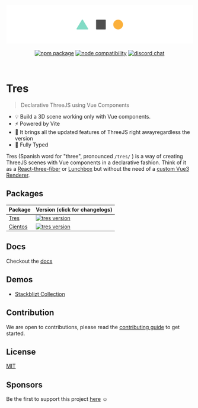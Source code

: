 ![repository-banner.png](/public/github-banner.png)

<p align="center">
  <a href="https://www.npmjs.com/package/@tresjs/core"><img src="https://img.shields.io/npm/v/@tresjs/core?color=%2382DBCA" alt="npm package"></a>
  <a href="https://nodejs.org/en/about/releases/"><img src="https://img.shields.io/node/v/@tresjs/core.svg" alt="node compatibility"></a>
  <a href="https://discord.gg/tfY9aSNT"><img src="https://img.shields.io/badge/chat-discord-purple?style=flat&logo=discord" alt="discord chat"></a>
</p>
<br/>

# Tres

> Declarative ThreeJS using Vue Components

- 💡 Build a 3D scene working only with Vue components.
- ⚡️ Powered by Vite
- 🥰 It brings all the updated features of ThreeJS right awayregardless the version
- 🦾 Fully Typed

Tres (Spanish word for "three", pronounced `/tres/` ) is a way of creating ThreeJS scenes with Vue components in a declarative fashion. Think of it as a [React-three-fiber](https://docs.pmnd.rs/react-three-fiber) or [Lunchbox](https://github.com/breakfast-studio/lunchboxjs) but without the need of a [custom Vue3 Renderer](https://vuejs.org/api/custom-renderer.html).

## Packages

| Package                     | Version (click for changelogs)                                                                                               |
| --------------------------- | :--------------------------------------------------------------------------------------------------------------------------- |
| [Tres](packages/tres)       | [![tres version](https://img.shields.io/npm/v/@tresjs/core.svg?label=%20&color=%2382DBCA)](packages/tres/CHANGELOG.md)       |
| [Cientos](packages/cientos) | [![tres version](https://img.shields.io/npm/v/@tresjs/cientos.svg?label=%20&color=%23f19b00)](packages/cientos/CHANGELOG.md) |

## Docs

Checkout the [docs](https://tresjs.org)

## Demos

- [Stackblizt Collection](https://stackblitz.com/@alvarosabu/collections/tresjs)

## Contribution

We are open to contributions, please read the [contributing guide](/CONTRIBUTING.md) to get started.

## License

[MIT](/LICENSE)

## Sponsors

Be the first to support this project [here](https://github.com/sponsors/alvarosabu) ☺️
